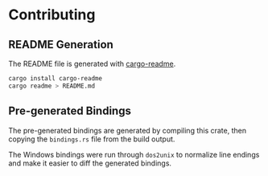 # Contributing

## README Generation
The README file is generated with [cargo-readme].

```bash
cargo install cargo-readme
cargo readme > README.md
```

[cargo-readme]: https://github.com/livioribeiro/cargo-readme

## Pre-generated Bindings
The pre-generated bindings are generated by compiling this crate,
then copying the `bindings.rs` file from the build output.

The Windows bindings were run through `dos2unix` to normalize line endings
and make it easier to diff the generated bindings.
